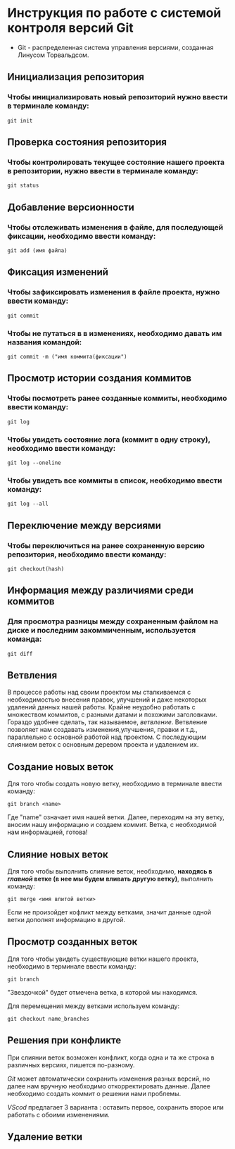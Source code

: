 # **Инструкция по работе с системой контроля версий Git**
* Git - распределенная система управления версиями, созданная Линусом Торвальдсом.


## Инициализация репозитория

### Чтобы инициализировать новый репозиторий нужно ввести в терминале команду:
    git init

## Проверка состояния репозитория
### Чтобы контролировать текущее состояние нашего проекта в репозитории, нужно ввести в терминале команду:
    git status

## Добавление версионности
### Чтобы отслеживать изменения в файле, для последующей фиксации, необходимо ввести команду:
    git add (имя файла)

## Фиксация изменений
### Чтобы зафиксировать изменения в файле проекта, нужно ввести команду:
    git commit

### Чтобы не путаться в в изменениях, необходимо давать им названия командой:
    git commit -m ("имя коммита(фиксации")

 ## Просмотр истории создания коммитов
 ### Чтобы посмотреть ранее созданные коммиты, необходимо ввести команду:
    git log  

### Чтобы увидеть состояние лога (коммит в одну строку), необходимо ввести команду:
    git log --oneline

### Чтобы увидеть все коммиты в список, необходимо ввести команду:
    git log --all

## Переключение между версиями
### Чтобы переключиться на ранее сохраненную версию репозитория, необходимо ввести команду:
    git checkout(hash)

## Информация между различиями среди коммитов
### Для просмотра разницы между сохраненным файлом на диске и последним закоммиченным, используется команда:
    git diff

## Ветвления
В процессе работы над своим проектом мы сталкиваемся с необходимостью внесения правок, улучшений и даже некоторых удалений данных нашей работы. Крайне неудобно работать с множеством коммитов, с разными датами и похожими заголовками. Гораздо удобнее сделать, так называемое, *ветвление*. Ветвление позволяет нам создавать изменения,улучшения, правки и т.д., параллельно с основной работой над проектом. С последующим слиянием веток с основным деревом проекта и удалением их. 

    
## Создание новых веток
Для того чтобы создать новую ветку, необходимо в терминале ввести команду:

    git branch <name>
Где "name" означает имя нашей ветки. Далее, переходим на эту ветку, вносим нашу информацию и создаем коммит. Ветка, с необходимой нам информацией, готова!

## Слияние новых веток
Для того чтобы выполнить слияние веток, необходимо, **находясь в *главной* ветке (в нее мы будем вливать другую ветку)**, выполнить команду:

    git merge <имя влитой ветки>
Если не произойдет кофликт между ветками, значит данные одной ветки дополнят информацию в другой.
 
## Просмотр созданных веток
Для того чтобы увидеть существующие ветки нашего проекта, необходимо в терминале ввести команду:

    git branch
"Звездочкой" будет отмечена ветка, в которой мы находимся.

Для перемещения между ветками используем команду:
 
    git checkout name_branches

## Решения при конфликте
При слиянии веток возможен конфликт, когда одна и та же строка в различных версиях, пишется по-разному.

*Git* может автоматически сохранить изменения разных версий, но далее нам  вручную необходимо откорректировать данные. Далее необходимо создать коммит о решении нами проблемы.

*VScod* предлагает 3 варианта : оставить первое, сохранить второе или работать с обоими изменениями.

## Удаление ветки



